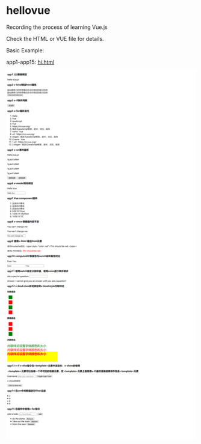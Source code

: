 # hellovue
Recording the process of learning Vue.js

Check the HTML or VUE file for details.

Basic Example:

app1-app15: [hi.html](https://github.com/meizhaohui/hellovue/blob/master/src/hi.html "hi.html")



![basic hello vue](src/image/hi.png)



